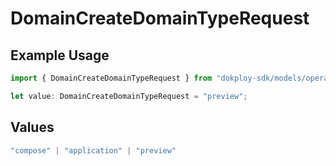 # DomainCreateDomainTypeRequest

## Example Usage

```typescript
import { DomainCreateDomainTypeRequest } from "dokploy-sdk/models/operations";

let value: DomainCreateDomainTypeRequest = "preview";
```

## Values

```typescript
"compose" | "application" | "preview"
```
